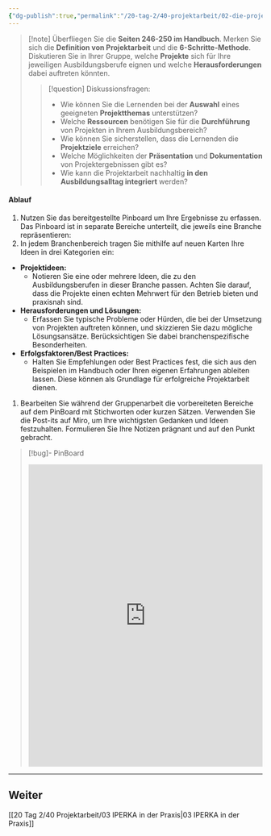 ```yaml
---
{"dg-publish":true,"permalink":"/20-tag-2/40-projektarbeit/02-die-projektarbeit/"}
---
```


>[!note] Überfliegen Sie die **Seiten 246-250 im Handbuch**. Merken Sie sich die **Definition von Projektarbeit** und die **6-Schritte-Methode**.
>Diskutieren Sie in Ihrer Gruppe, welche **Projekte** sich für Ihre jeweiligen Ausbildungsberufe eignen und welche **Herausforderungen** dabei auftreten könnten.
>>[!question] Diskussionsfragen:
>>- Wie können Sie die Lernenden bei der **Auswahl** eines geeigneten **Projektthemas** unterstützen?
>>- Welche **Ressourcen** benötigen Sie für die **Durchführung** von Projekten in Ihrem Ausbildungsbereich?
>>- Wie können Sie sicherstellen, dass die Lernenden die **Projektziele** erreichen?
>>- Welche Möglichkeiten der **Präsentation** und **Dokumentation** von Projektergebnissen gibt es?
>>- Wie kann die Projektarbeit nachhaltig **in den Ausbildungsalltag integriert** werden?

#### Ablauf
1. Nutzen Sie das bereitgestellte Pinboard um Ihre Ergebnisse zu erfassen. Das Pinboard ist in separate Bereiche unterteilt, die jeweils eine Branche repräsentieren:
2. In jedem Branchenbereich tragen Sie mithilfe auf neuen Karten Ihre Ideen in drei Kategorien ein:
- **Projektideen:**  
	- Notieren Sie eine oder mehrere Ideen, die zu den Ausbildungsberufen in dieser Branche passen. Achten Sie darauf, dass die Projekte einen echten Mehrwert für den Betrieb bieten und praxisnah sind.
- **Herausforderungen und Lösungen:**  
	- Erfassen Sie typische Probleme oder Hürden, die bei der Umsetzung von Projekten auftreten können, und skizzieren Sie dazu mögliche Lösungsansätze. Berücksichtigen Sie dabei branchenspezifische Besonderheiten.
- **Erfolgsfaktoren/Best Practices:**  
	- Halten Sie Empfehlungen oder Best Practices fest, die sich aus den Beispielen im Handbuch oder Ihren eigenen Erfahrungen ableiten lassen. Diese können als Grundlage für erfolgreiche Projektarbeit dienen.
1. Bearbeiten Sie während der Gruppenarbeit die vorbereiteten Bereiche auf dem PinBoard mit Stichworten oder kurzen Sätzen. Verwenden Sie die Post-its auf Miro, um Ihre wichtigsten Gedanken und Ideen festzuhalten. Formulieren Sie Ihre Notizen prägnant und auf den Punkt gebracht.

>[!bug]- PinBoard
><iframe width="100%" height="600" src="https://tools.fobizz.com/pinboard/public_boards/3c483d94-8190-444e-903f-cadbba4c8019?token=aac5337742508aa5a0b735cc464f190e" frameborder="0" scrolling="no" allow="fullscreen; clipboard-read; clipboard-write" allowfullscreen></iframe>


---

## Weiter
[[20 Tag 2/40 Projektarbeit/03 IPERKA in der Praxis\|03 IPERKA in der Praxis]]